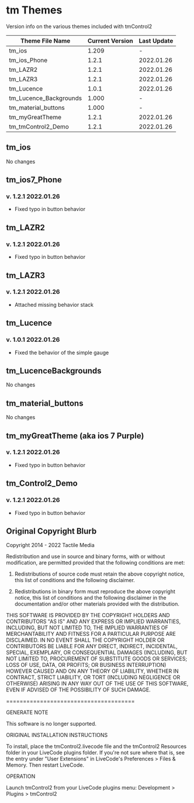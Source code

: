 # tm Themes

Version info on the various themes included with tmControl2



| Theme File Name        | Current Version | Last Update |
| ---------------------- | --------------- | ----------- |
| tm_ios                 | 1.209           | -           |
| tm_ios_Phone           | 1.2.1           | 2022.01.26  |
| tm_LAZR2               | 1.2.1           | 2022.01.26  |
| tm_LAZR3               | 1.2.1           | 2022.01.26  |
| tm_Lucence             | 1.0.1           | 2022.01.26  |
| tm_Lucence_Backgrounds | 1.000           | -           |
| tm_material_buttons    | 1.000           | -           |
| tm_myGreatTheme        | 1.2.1           | 2022.01.26  |
| tm_tmControl2_Demo     | 1.2.1           | 2022.01.26  |



## tm_ios

No changes





## tm_ios7_Phone

### v. 1.2.1 2022.01.26

* Fixed typo in button behavior





## tm_LAZR2

### v. 1.2.1 2022.01.26

* Fixed typo in button behavior





## tm_LAZR3

### v. 1.2.1 2022.01.26

* Attached missing behavior stack





## tm_Lucence

### v. 1.0.1 2022.01.26

* Fixed the behavior of the simple gauge





## tm_LucenceBackgrounds

No changes





## tm_material_buttons

No changes





## tm_myGreatTheme (aka ios 7 Purple)

### v. 1.2.1 2022.01.26

* Fixed typo in button behavior





## tm_Control2_Demo

### v. 1.2.1 2022.01.26

* Fixed typo in button behavior





## Original Copyright Blurb



Copyright 2014 - 2022 Tactile Media

Redistribution and use in source and binary forms, with or without modification, are permitted provided that the following conditions are met:

1. Redistributions of source code must retain the above copyright notice, this list of conditions and the following disclaimer.

2. Redistributions in binary form must reproduce the above copyright notice, this list of conditions and the following disclaimer in the documentation and/or other materials provided with the distribution.

THIS SOFTWARE IS PROVIDED BY THE COPYRIGHT HOLDERS AND CONTRIBUTORS "AS IS" AND ANY EXPRESS OR IMPLIED WARRANTIES, INCLUDING, BUT NOT LIMITED TO, THE IMPLIED WARRANTIES OF MERCHANTABILITY AND FITNESS FOR A PARTICULAR PURPOSE ARE DISCLAIMED. IN NO EVENT SHALL THE COPYRIGHT HOLDER OR CONTRIBUTORS BE LIABLE FOR ANY DIRECT, INDIRECT, INCIDENTAL, SPECIAL, EXEMPLARY, OR CONSEQUENTIAL DAMAGES (INCLUDING, BUT NOT LIMITED TO, PROCUREMENT OF SUBSTITUTE GOODS OR SERVICES; LOSS OF USE, DATA, OR PROFITS; OR BUSINESS INTERRUPTION) HOWEVER CAUSED AND ON ANY THEORY OF LIABILITY, WHETHER IN CONTRACT, STRICT LIABILITY, OR TORT (INCLUDING NEGLIGENCE OR OTHERWISE) ARISING IN ANY WAY OUT OF THE USE OF THIS SOFTWARE, EVEN IF ADVISED OF THE POSSIBILITY OF SUCH DAMAGE.


======================================

GENERATE NOTE

This software is no longer supported.



ORIGINAL INSTALLATION INSTRUCTIONS

To install, place the tmControl2.livecode file and the tmControl2 Resources folder in your LiveCode plugins folder.  If you're not sure where that is, see the entry under "User Extensions" in LiveCode's Preferences > Files & Memory.  Then restart LiveCode.



OPERATION

Launch tmControl2 from your LiveCode plugins menu: Development > Plugins > tmControl2
